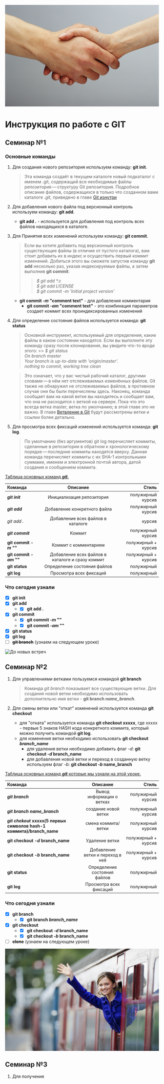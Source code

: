 ![Привет](.\SEO-Relationship-Links.jpg)
# Инструкция по работе с GIT

Семинар №1
---
### Основные команды


1. Для создания нового репозитория используем команду: **git init**.
    > Эта команда создаёт в текущем каталоге новый подкаталог с именем .git, содержащий все необходимые файлы репозитория — структуру Git репозитория. Подробное описание файлов, содержащихся в только что созданном вами каталоге *.git*, приведено в главе [Git изнутри](https://git-scm.com/book/ru/v2/ch00/ch10-git-internals)

2. Для добавления нового файла под версионный контроль используем команду:  **git add**.
    + **git add .** - используется для добавления под контроль всех файлов находящихся в каталоге.
   
3. Для Принятия всех изменений используем команду: __git commit__.
   > Если вы хотите добавить под версионный контроль существующие файлы (в отличие от пустого каталога), вам стоит добавить их в индекс и осуществить первый коммит изменений. Добиться этого вы сможете запустив команду __git add__ несколько раз, указав индексируемые файлы, а затем выполнив __git commit__:
    >>  _$ git add *.c_  
        _$ git add LICENSE_  
        _$ git commit -m 'Initial project version'_
    + __git commit *-m* "comment text"__ - для добавления комментария
      - __git commit *-am* "comment text"__ - это комбинация параметров создает коммит всех проиндексированных изменений

4. Для определение состояния файлов используется команда: **git status**
    > Основной инструмент, используемый для определения, какие файлы в каком состоянии находятся. Если вы выполните эту команду сразу после клонирования, вы увидите что-то вроде этого:
        >>  *$ git status  
            On branch master  
            Your branch is up-to-date with 'origin/master'.  
            nothing to commit, working tree clean*

    > Это означает, что у вас чистый рабочий каталог, другими словами — в нём нет отслеживаемых изменённых файлов. Git также не обнаружил не отслеживаемых файлов, в противном случае они бы были перечислены здесь. Наконец, команда сообщает вам на какой ветке вы находитесь и сообщает вам, что она не расходится с веткой на сервере. Пока что это всегда ветка master, ветка по умолчанию; в этой главе это не важно. В главе [Ветвление в Git][Branch_Git] будут рассмотрены ветки и ссылки более детально.

5. Для просмотра всех фиксаций изменений используется команда: __git log__.
   >По умолчанию (без аргументов) git log перечисляет коммиты, сделанные в репозитории в обратном к хронологическому порядке — последние коммиты находятся вверху. Данная команда перечисляет коммиты с их SHA-1 контрольными суммами, именем и электронной почтой автора, датой создания и сообщением коммита.



<u> Таблица основных команд ***git***.</u>

|Команда|Описание|Стиль|
|:--|:--:|--:|
|***git init***|Инициализация репозитория|полужирный курсив|
|___git add___|Добавление конкретного файла|полужирный курсив|
|*git add .*|Добавление всех файлов в каталоге|курсив|
|**_git commit_**|Коммит|полужирный курсив|
|__git commit *-m* ""__|Коммит с комментарием|полужирный + курсив|
|**git commit _-am_ ""**|Добавление всех файлов в каталоге и сразу коммит|полужирный + курсив|
|**git status**|Определение состояния файлов|полужирный|
|__git log__|Просмотра всех фиксаций|полужирный|

### Что сегодня узнали

- [x] **git init**  
- [x] __git add__  
  + - [x] **git add .**
- [x] __git commit__
  + - [x] **git commit *-m* ""**
  + - [x] __git commit _-am_ ""__
- [x] **git status**
- [x] __git log__ 
- [ ] ~~**git branch**~~ (узнаем на следующем уроке)

![До новых встреч](https://www.next-action.co.uk/wp-content/blogs.dir/6/files/2018/09/iStock-182770515.jpg)

[Branch_Git]: (https://git-scm.com/book/ru/v2/ch00/ch03-git-branching)

## Семинар №2

1. Для управлениями ветками пользуемся командой **git branch**

    > Команда *git branch* показывает все существующие ветки. Для создания новой ветки необходимо использовать дополнительно имя ветки - **git branch *name_branch***.

2. Для смены ветки или "откат" изменений используется команда __git checkout__
   - для "отката" используется команда **git checkout xxxxx**, где xxxxx - первые 5 знаков HASH кода конкретного коммита, который можно получить командой __git log__.
   - для изменения ветки необходимо использовать **git checkout _branch_name_**
      + для удаления ветки необходимо добавить флаг *-d*: __git checkout *-d* branch_name__
      + для добавления новой ветки и переход в созданную ветку используем флаг _-b_: **git checkout _-b_ name_branch**
  

<u> Таблица основных команд ***git*** которые мы узнали на этой уроке.</u>

|Команда|Описание|Стиль|
|:--|:--:|--:|
|***git branch***|Вывод информации о ветках|полужирный курсив|
|___git branch name_branch___|создание новой ветки|полужирный курсив|
|**_git chekout_ xxxxx(5 первых символов hash-1 коммита)/branch_name**|смена коммита/ветки|полужирный курсив|
|__git checkout *-d* branch_name__|Удаление ветки|полужирный + курсив|
|**git checkout _-b_ branch_name**|Добавление ветки и переход в неё|полужирный + курсив|
|**git status**|Определение состояния файлов|полужирный|
|__git log__|Просмотра всех фиксаций|полужирный|

### Что сегодня узнали

- [x] **git branch**  
  + - [x] __git branch *branch_name*__  
- [x] __git checkout__
  + - [x] **git checkout *-d* branch_name**
  + - [x] __git checkout _-b_ branch_name__
- [ ] ~~**clone**~~ (узнаем на следующем уроке)

![Привет](.\bye-bye.jpg )

## Семинар №3

1. Для получения 